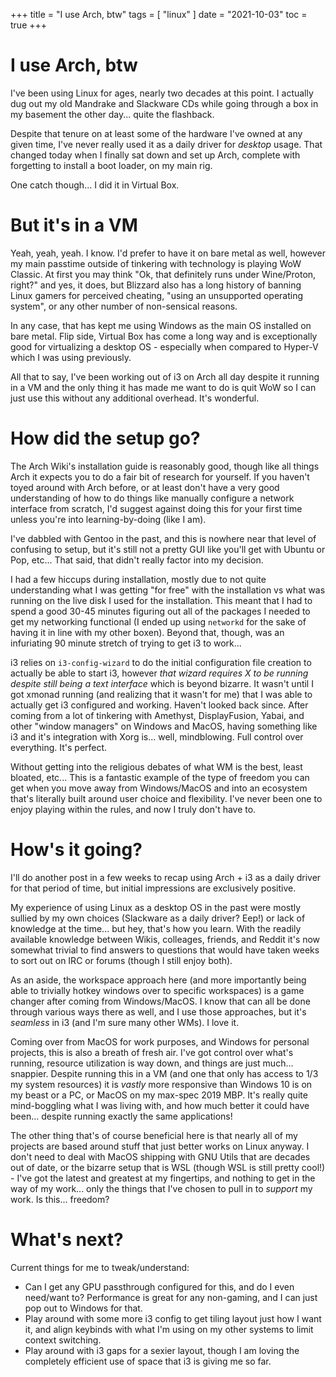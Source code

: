 +++
title = "I use Arch, btw"
tags = [
    "linux"
]
date = "2021-10-03"
toc = true
+++

# I use Arch, btw

I've been using Linux for ages, nearly two decades at this point. I actually dug out my old Mandrake and Slackware CDs while going through a box in my basement the other day... quite the flashback.

Despite that tenure on at least some of the hardware I've owned at any given time, I've never really used it as a daily driver for _desktop_ usage. That changed today when I finally sat down and set up Arch, complete with forgetting to install a boot loader, on my main rig.

One catch though... I did it in Virtual Box.

# But it's in a VM 

Yeah, yeah, yeah. I know. I'd prefer to have it on bare metal as well, however my main passtime outside of tinkering with technology is playing WoW Classic. At first you may think "Ok, that definitely runs under Wine/Proton, right?" and yes, it does, but Blizzard also has a long history of banning Linux gamers for perceived cheating, "using an unsupported operating system", or any other number of non-sensical reasons.

In any case, that has kept me using Windows as the main OS installed on bare metal. Flip side, Virtual Box has come a long way and is exceptionally good for virtualizing a desktop OS - especially when compared to Hyper-V which I was using previously.

All that to say, I've been working out of i3 on Arch all day despite it running in a VM and the only thing it has made me want to do is quit WoW so I can just use this without any additional overhead. It's wonderful. 

# How did the setup go?

The Arch Wiki's installation guide is reasonably good, though like all things Arch it expects you to do a fair bit of research for yourself. If you haven't toyed around with Arch before, or at least don't have a very good understanding of how to do things like manually configure a network interface from scratch, I'd suggest against doing this for your first time unless you're into learning-by-doing (like I am).

I've dabbled with Gentoo in the past, and this is nowhere near that level of confusing to setup, but it's still not a pretty GUI like you'll get with Ubuntu or Pop, etc... That said, that didn't really factor into my decision.

I had a few hiccups during installation, mostly due to not quite understanding what I was getting "for free" with the installation vs what was running on the live disk I used for the installation. This meant that I had to spend a good 30-45 minutes figuring out all of the packages I needed to get my networking functional (I ended up using `networkd` for the sake of having it in line with my other boxen). Beyond that, though, was an infuriating 90 minute stretch of trying to get i3 to work...

i3 relies on `i3-config-wizard` to do the initial configuration file creation to actually be able to start i3, however _that wizard requires X to be running despite still being a text interface_ which is beyond bizarre. It wasn't until I got xmonad running (and realizing that it wasn't for me) that I was able to actually get i3 configured and working. Haven't looked back since. After coming from a lot of tinkering with Amethyst, DisplayFusion, Yabai, and other "window managers" on Windows and MacOS, having something like i3 and it's integration with Xorg is... well, mindblowing. Full control over everything. It's perfect.

Without getting into the religious debates of what WM is the best, least bloated, etc... This is a fantastic example of the type of freedom you can get when you move away from Windows/MacOS and into an ecosystem that's literally built around user choice and flexibility. I've never been one to enjoy playing within the rules, and now I truly don't have to.

# How's it going? 

I'll do another post in a few weeks to recap using Arch + i3 as a daily driver for that period of time, but initial impressions are exclusively positive.

My experience of using Linux as a desktop OS in the past were mostly sullied by my own choices (Slackware as a daily driver? Eep!) or lack of knowledge at the time... but hey, that's how you learn. With the readily available knowledge between Wikis, colleages, friends, and Reddit it's now somewhat trivial to find answers to questions that would have taken weeks to sort out on IRC or forums (though I still enjoy both).

As an aside, the workspace approach here (and more importantly being able to trivially hotkey windows over to specific workspaces) is a game changer after coming from Windows/MacOS. I know that can all be done through various ways there as well, and I use those approaches, but it's *seamless* in i3 (and I'm sure many other WMs). I love it.

Coming over from MacOS for work purposes, and Windows for personal projects, this is also a breath of fresh air. I've got control over what's running, resource utilization is way down, and things are just much... snappier. Despite running this in a VM (and one that only has access to 1/3 my system resources) it is *vastly* more responsive than Windows 10 is on my beast or a PC, or MacOS on my max-spec 2019 MBP. It's really quite mind-boggling what I was living with, and how much better it could have been... despite running exactly the same applications!

The other thing that's of course beneficial here is that nearly all of my projects are based around stuff that just better works on Linux anyway. I don't need to deal with MacOS shipping with GNU Utils that are decades out of date, or the bizarre setup that is WSL (though WSL is still pretty cool!) - I've got the latest and greatest at my fingertips, and nothing to get in the way of my work... only the things that I've chosen to pull in to _support_ my work. Is this... freedom?

# What's next? 

Current things for me to tweak/understand:

- Can I get any GPU passthrough configured for this, and do I even need/want to? Performance is great for any non-gaming, and I can just pop out to Windows for that.
- Play around with some more i3 config to get tiling layout just how I want it, and align keybinds with what I'm using on my other systems to limit context switching.
- Play around with i3 gaps for a sexier layout, though I am loving the completely efficient use of space that i3 is giving me so far.
